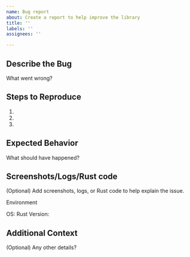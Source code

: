 ```yaml
---
name: Bug report
about: Create a report to help improve the library
title: ''
labels: ''
assignees: ''

---
```


## Describe the Bug
What went wrong?

## Steps to Reproduce
1.
2.
3.

## Expected Behavior
What should have happened?

## Screenshots/Logs/Rust code
(Optional) Add screenshots, logs, or Rust code to help explain the issue.

Environment

OS:
Rust Version:

## Additional Context
(Optional) Any other details?
